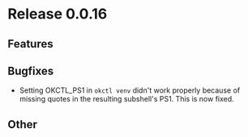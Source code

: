 # Release 0.0.16

## Features

## Bugfixes
- Setting OKCTL_PS1 in `okctl venv` didn't work properly because of missing quotes in the resulting subshell's PS1. This
is now fixed.

## Other
